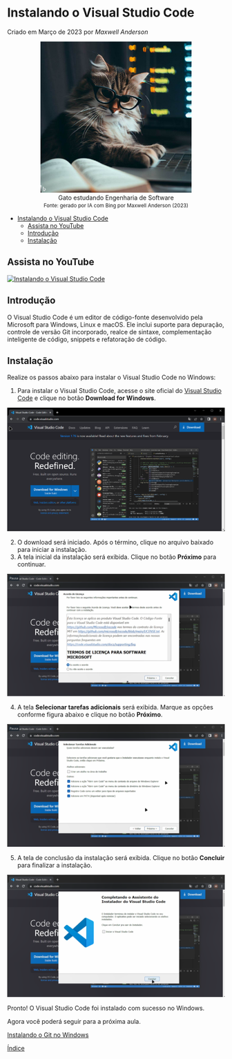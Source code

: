 # Instalando o Visual Studio Code

Criado em Março de 2023 por *Maxwell Anderson*

<figure style="text-align:center">
    <img src="../../static/img/gpt/cat_studying_glasses2.jpg" width="350" alt="Gato estudando usando óculos. Prompt: Create an image of a cat studying software engineering">
    <figcaption>Gato estudando Engenharia de Software</figcaption>
    <small>Fonte: gerado por IA com Bing por Maxwell Anderson (2023)</a></small>
</figure>

- [Instalando o Visual Studio Code](#instalando-o-visual-studio-code)
  - [Assista no YouTube](#assista-no-youtube)
  - [Introdução](#introdução)
  - [Instalação](#instalação)

## Assista no YouTube

[![Instalando o Visual Studio Code](https://res.cloudinary.com/marcomontalbano/image/upload/v1679604966/video_to_markdown/images/youtube--XHG7jhhE2qc-c05b58ac6eb4c4700831b2b3070cd403.jpg)](https://youtu.be/XHG7jhhE2qc "Instalando o Visual Studio Code")

## Introdução

O Visual Studio Code é um editor de código-fonte desenvolvido pela Microsoft para Windows, Linux e macOS. Ele inclui suporte para depuração, controle de versão Git incorporado, realce de sintaxe, complementação inteligente de código, snippets e refatoração de código.

## Instalação

Realize os passos abaixo para instalar o Visual Studio Code no Windows:

1. Para instalar o Visual Studio Code, acesse o site oficial do [Visual Studio Code](https://code.visualstudio.com/) e clique no botão **Download for Windows**.

  ![Página principal de download do Visual Studio Code](../../static/img/lessons/vscode01.png)

2. O download será iniciado. Após o término, clique no arquivo baixado para iniciar a instalação.
3. A tela inicial da instalação será exibida. Clique no botão **Próximo** para continuar.
  
  ![Tela inicial da instalação do Visual Studio Code](../../static/img/lessons/vscode02.png)

4. A tela **Selecionar tarefas adicionais** será exibida. Marque as opções conforme figura abaixo e clique no botão **Próximo**.

  ![Tela de seleção de tarefas adicionais](../../static/img/lessons/vscode03.png)

5. A tela de conclusão da instalação será exibida. Clique no botão **Concluir** para finalizar a instalação.

  ![Tela de conclusão da instalação](../../static/img/lessons/vscode04.png)

Pronto! O Visual Studio Code foi instalado com sucesso no Windows.

Agora você poderá seguir para a próxima aula.

[Instalando o Git no Windows](03.%20Instalando%20o%20Git%20no%20Windows.md)

[Índice](../README.md)
